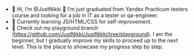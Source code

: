 - 👋 Hi, I’m @JustNikki 👀 I’m just graduated from Yandex Practicum testers course and looking for a job in IT as a tester or qa-engineer.
- 🌱 Currently learning JS/HTML/CSS for self-improvement.
- 🌱 Check out my playground branch (https://github.com/JustNikki/JustNikki/tree/playground). I am the beginner, but I gradually improve my skills to proceed up to the next level. This is the place to showcase my progress step by step. 

